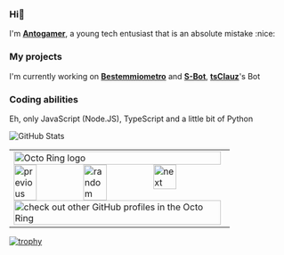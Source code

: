 ### Hi👋

I'm [**Antogamer**](https://discord.com/users/658586788721590273), a young tech entusiast that is an absolute mistake :nice:

### My projects
I'm currently working on [**Bestemmiometro**](https://top.gg/bot/960222248353026069) and [**S-Bot**](https://top.gg/bot/845746467641753600), [**tsClauz**](https://github.com/tsCLauz)'s Bot

### Coding abilities

Eh, only JavaScript (Node.JS), TypeScript and a little bit of Python


![GitHub Stats](https://github-readme-stats.vercel.app/api?username=AntogamerYT&include_all_commits=true&count_private=true&show_owner=true&show_icons=true&theme=tokyonight)<br>
<!--
**AntogamerYT/AntogamerYT** is a ✨ _special_ ✨ repository because its `README.md` (this file) appears on your GitHub profile.

Here are some ideas to get you started:

- 🔭 I’m currently working on ...
- 🌱 I’m currently learning ...
- 👯 I’m looking to collaborate on ...
- 🤔 I’m looking for help with ...
- 💬 Ask me about ...
- 📫 How to reach me: ...
- 😄 Pronouns: ...
- ⚡ Fun fact: ...
-->


<table><tbody><tr><td><a href="https://octo-ring.com/"><img src="https://octo-ring.com/static/img/widget/top.png" width="99%" alt="Octo Ring logo" align="top"></a><br><a href="https://octo-ring.com/p/AntogamerYT/prev"><img src="https://octo-ring.com/static/img/widget/prev.png" width="33%" alt="previous" align="top" title="previous profile"></a><a href="https://octo-ring.com/p/AntogamerYT/random"><img src="https://octo-ring.com/static/img/widget/random.png" width="33%" alt="random" align="top" title="random profile"></a><a href="https://octo-ring.com/p/AntogamerYT/next"><img src="https://octo-ring.com/static/img/widget/next.png" width="33%" alt="next" align="top" title="next profile"></a><br><a href="https://octo-ring.com/"><img src="https://octo-ring.com/static/img/widget/bottom.png" width="99%" alt="check out other GitHub profiles in the Octo Ring" align="top"></a></td></tr></tbody></table>

[![trophy](https://github-profile-trophy.vercel.app/?username=AntogamerYT&theme=onedark)](https://github.com/ryo-ma/github-profile-trophy)
